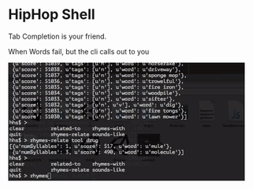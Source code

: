 # HipHop Shell
Tab Completion is your friend.


When Words fail, but the cli calls out to you

![BSDPunk LOC Graph](thing.gif)

